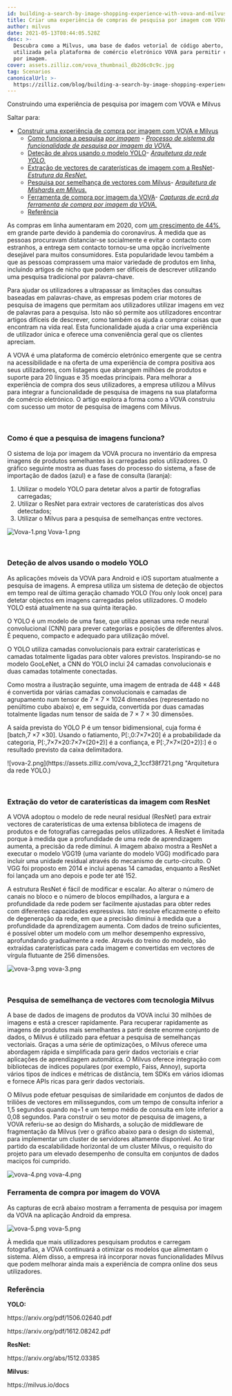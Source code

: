 ```yaml
---
id: building-a-search-by-image-shopping-experience-with-vova-and-milvus.md
title: Criar uma experiência de compras de pesquisa por imagem com VOVA e Milvus
author: milvus
date: 2021-05-13T08:44:05.528Z
desc: >-
  Descubra como a Milvus, uma base de dados vetorial de código aberto, foi
  utilizada pela plataforma de comércio eletrónico VOVA para permitir compras
  por imagem.
cover: assets.zilliz.com/vova_thumbnail_db2d6c0c9c.jpg
tag: Scenarios
canonicalUrl: >-
  https://zilliz.com/blog/building-a-search-by-image-shopping-experience-with-vova-and-milvus
---
```

<custom-h1>Construindo uma experiência de pesquisa por imagem com VOVA e Milvus</custom-h1><p>Saltar para:</p>
<ul>
<li><a href="#building-a-search-by-image-shopping-experience-with-vova-and-milvus">Construir uma experiência de compra por imagem com VOVA e Milvus</a><ul>
<li><a href="#how-does-image-search-work">Como funciona a pesquisa</a> <a href="#system-process-of-vovas-search-by-image-functionality"><em>por imagem</em></a> - <a href="#system-process-of-vovas-search-by-image-functionality"><em>Processo de sistema da funcionalidade de pesquisa por imagem da VOVA.</em></a></li>
<li><a href="#target-detection-using-the-yolo-model">Deteção de alvos usando o modelo YOLO</a>- <a href="#yolo-network-architecture"><em>Arquitetura da rede YOLO.</em></a></li>
<li><a href="#image-feature-vector-extraction-with-resnet">Extração de vectores de caraterísticas de imagem com a ResNet</a>- <a href="#resnet-structure"><em>Estrutura da ResNet.</em></a></li>
<li><a href="#vector-similarity-search-powered-by-milvus">Pesquisa por semelhança de vectores com Milvus</a>- <a href="#mishards-architecture-in-milvus"><em>Arquitetura de Mishards em Milvus.</em></a></li>
<li><a href="#vovas-shop-by-image-tool">Ferramenta de compra por imagem da VOVA</a>- <a href="#screenshots-of-vovas-search-by-image-shopping-tool"><em>Capturas de ecrã da ferramenta de compra por imagem da VOVA.</em></a></li>
<li><a href="#reference">Referência</a></li>
</ul></li>
</ul>
<p>As compras em linha aumentaram em 2020, com <a href="https://www.digitalcommerce360.com/2021/02/15/ecommerce-during-coronavirus-pandemic-in-charts/">um crescimento de 44%</a>, em grande parte devido à pandemia do coronavírus. À medida que as pessoas procuravam distanciar-se socialmente e evitar o contacto com estranhos, a entrega sem contacto tornou-se uma opção incrivelmente desejável para muitos consumidores. Esta popularidade levou também a que as pessoas comprassem uma maior variedade de produtos em linha, incluindo artigos de nicho que podem ser difíceis de descrever utilizando uma pesquisa tradicional por palavra-chave.</p>
<p>Para ajudar os utilizadores a ultrapassar as limitações das consultas baseadas em palavras-chave, as empresas podem criar motores de pesquisa de imagens que permitam aos utilizadores utilizar imagens em vez de palavras para a pesquisa. Isto não só permite aos utilizadores encontrar artigos difíceis de descrever, como também os ajuda a comprar coisas que encontram na vida real. Esta funcionalidade ajuda a criar uma experiência de utilizador única e oferece uma conveniência geral que os clientes apreciam.</p>
<p>A VOVA é uma plataforma de comércio eletrónico emergente que se centra na acessibilidade e na oferta de uma experiência de compra positiva aos seus utilizadores, com listagens que abrangem milhões de produtos e suporte para 20 línguas e 35 moedas principais. Para melhorar a experiência de compra dos seus utilizadores, a empresa utilizou a Milvus para integrar a funcionalidade de pesquisa de imagens na sua plataforma de comércio eletrónico. O artigo explora a forma como a VOVA construiu com sucesso um motor de pesquisa de imagens com Milvus.</p>
<p><br/></p>
<h3 id="How-does-image-search-work" class="common-anchor-header">Como é que a pesquisa de imagens funciona?</h3><p>O sistema de loja por imagem da VOVA procura no inventário da empresa imagens de produtos semelhantes às carregadas pelos utilizadores. O gráfico seguinte mostra as duas fases do processo do sistema, a fase de importação de dados (azul) e a fase de consulta (laranja):</p>
<ol>
<li>Utilizar o modelo YOLO para detetar alvos a partir de fotografias carregadas;</li>
<li>Utilizar o ResNet para extrair vectores de caraterísticas dos alvos detectados;</li>
<li>Utilizar o Milvus para a pesquisa de semelhanças entre vectores.</li>
</ol>
<p>
  
   <span class="img-wrapper"> <img translate="no" src="https://assets.zilliz.com/Vova_1_47ee6f2da9.png" alt="Vova-1.png" class="doc-image" id="vova-1.png" />
   </span> <span class="img-wrapper"> <span>Vova-1.png</span> </span></p>
<p><br/></p>
<h3 id="Target-detection-using-the-YOLO-model" class="common-anchor-header">Deteção de alvos usando o modelo YOLO</h3><p>As aplicações móveis da VOVA para Android e iOS suportam atualmente a pesquisa de imagens. A empresa utiliza um sistema de deteção de objectos em tempo real de última geração chamado YOLO (You only look once) para detetar objectos em imagens carregadas pelos utilizadores. O modelo YOLO está atualmente na sua quinta iteração.</p>
<p>O YOLO é um modelo de uma fase, que utiliza apenas uma rede neural convolucional (CNN) para prever categorias e posições de diferentes alvos. É pequeno, compacto e adequado para utilização móvel.</p>
<p>O YOLO utiliza camadas convolucionais para extrair caraterísticas e camadas totalmente ligadas para obter valores previstos. Inspirando-se no modelo GooLeNet, a CNN do YOLO inclui 24 camadas convolucionais e duas camadas totalmente conectadas.</p>
<p>Como mostra a ilustração seguinte, uma imagem de entrada de 448 × 448 é convertida por várias camadas convolucionais e camadas de agrupamento num tensor de 7 × 7 × 1024 dimensões (representado no penúltimo cubo abaixo) e, em seguida, convertida por duas camadas totalmente ligadas num tensor de saída de 7 × 7 × 30 dimensões.</p>
<p>A saída prevista do YOLO P é um tensor bidimensional, cuja forma é [batch,7 ×7 ×30]. Usando o fatiamento, P[:,0:7×7×20] é a probabilidade da categoria, P[:,7×7×20:7×7×(20+2)] é a confiança, e P[:,7×7×(20+2)]:] é o resultado previsto da caixa delimitadora.</p>
<p>![vova-2.png](https://assets.zilliz.com/vova_2_1ccf38f721.png &quot;Arquitetura da rede YOLO.)</p>
<p><br/></p>
<h3 id="Image-feature-vector-extraction-with-ResNet" class="common-anchor-header">Extração do vetor de caraterísticas da imagem com ResNet</h3><p>A VOVA adoptou o modelo de rede neural residual (ResNet) para extrair vectores de caraterísticas de uma extensa biblioteca de imagens de produtos e de fotografias carregadas pelos utilizadores. A ResNet é limitada porque à medida que a profundidade de uma rede de aprendizagem aumenta, a precisão da rede diminui. A imagem abaixo mostra a ResNet a executar o modelo VGG19 (uma variante do modelo VGG) modificado para incluir uma unidade residual através do mecanismo de curto-circuito. O VGG foi proposto em 2014 e inclui apenas 14 camadas, enquanto a ResNet foi lançada um ano depois e pode ter até 152.</p>
<p>A estrutura ResNet é fácil de modificar e escalar. Ao alterar o número de canais no bloco e o número de blocos empilhados, a largura e a profundidade da rede podem ser facilmente ajustadas para obter redes com diferentes capacidades expressivas. Isto resolve eficazmente o efeito de degeneração da rede, em que a precisão diminui à medida que a profundidade da aprendizagem aumenta. Com dados de treino suficientes, é possível obter um modelo com um melhor desempenho expressivo, aprofundando gradualmente a rede. Através do treino do modelo, são extraídas caraterísticas para cada imagem e convertidas em vectores de vírgula flutuante de 256 dimensões.</p>
<p>
  
   <span class="img-wrapper"> <img translate="no" src="https://assets.zilliz.com/vova_3_df4b810281.png" alt="vova-3.png" class="doc-image" id="vova-3.png" />
   </span> <span class="img-wrapper"> <span>vova-3.png</span> </span></p>
<p><br/></p>
<h3 id="Vector-similarity-search-powered-by-Milvus" class="common-anchor-header">Pesquisa de semelhança de vectores com tecnologia Milvus</h3><p>A base de dados de imagens de produtos da VOVA inclui 30 milhões de imagens e está a crescer rapidamente. Para recuperar rapidamente as imagens de produtos mais semelhantes a partir deste enorme conjunto de dados, o Milvus é utilizado para efetuar a pesquisa de semelhanças vectoriais. Graças a uma série de optimizações, o Milvus oferece uma abordagem rápida e simplificada para gerir dados vectoriais e criar aplicações de aprendizagem automática. O Milvus oferece integração com bibliotecas de índices populares (por exemplo, Faiss, Annoy), suporta vários tipos de índices e métricas de distância, tem SDKs em vários idiomas e fornece APIs ricas para gerir dados vectoriais.</p>
<p>O Milvus pode efetuar pesquisas de similaridade em conjuntos de dados de triliões de vectores em milissegundos, com um tempo de consulta inferior a 1,5 segundos quando nq=1 e um tempo médio de consulta em lote inferior a 0,08 segundos. Para construir o seu motor de pesquisa de imagens, a VOVA referiu-se ao design do Mishards, a solução de middleware de fragmentação da Milvus (ver o gráfico abaixo para o design do sistema), para implementar um cluster de servidores altamente disponível. Ao tirar partido da escalabilidade horizontal de um cluster Milvus, o requisito do projeto para um elevado desempenho de consulta em conjuntos de dados maciços foi cumprido.</p>
<p>
  
   <span class="img-wrapper"> <img translate="no" src="https://assets.zilliz.com/vova_4_e305f1955c.png" alt="vova-4.png" class="doc-image" id="vova-4.png" />
   </span> <span class="img-wrapper"> <span>vova-4.png</span> </span></p>
<h3 id="VOVAs-shop-by-image-tool" class="common-anchor-header">Ferramenta de compra por imagem do VOVA</h3><p>As capturas de ecrã abaixo mostram a ferramenta de pesquisa por imagem da VOVA na aplicação Android da empresa.</p>
<p>
  
   <span class="img-wrapper"> <img translate="no" src="https://assets.zilliz.com/vova_5_c4c25a3bae.png" alt="vova-5.png" class="doc-image" id="vova-5.png" />
   </span> <span class="img-wrapper"> <span>vova-5.png</span> </span></p>
<p>À medida que mais utilizadores pesquisam produtos e carregam fotografias, a VOVA continuará a otimizar os modelos que alimentam o sistema. Além disso, a empresa irá incorporar novas funcionalidades Milvus que podem melhorar ainda mais a experiência de compra online dos seus utilizadores.</p>
<h3 id="Reference" class="common-anchor-header">Referência</h3><p><strong>YOLO:</strong></p>
<p>https://arxiv.org/pdf/1506.02640.pdf</p>
<p>https://arxiv.org/pdf/1612.08242.pdf</p>
<p><strong>ResNet:</strong></p>
<p>https://arxiv.org/abs/1512.03385</p>
<p><strong>Milvus:</strong></p>
<p>https://milvus.io/docs</p>
